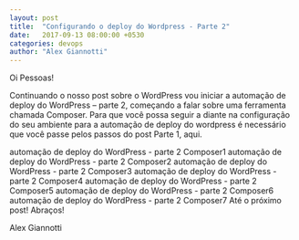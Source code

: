 ```yaml
---
layout: post
title:  "Configurando o deploy do Wordpress - Parte 2"
date:   2017-09-13 08:00:00 +0530
categories: devops
author: "Alex Giannotti"
---
```


Oi Pessoas!

Continuando o nosso post sobre o WordPress vou iniciar a automação de deploy do WordPress – parte 2, começando a falar sobre uma ferramenta chamada Composer. Para que você possa seguir a diante na configuração do seu ambiente para a automação de deploy do wordpress é necessário que você passe pelos passos do post Parte 1, aqui.

automação de deploy do WordPress - parte 2
Composer1
automação de deploy do WordPress - parte 2
Composer2
automação de deploy do WordPress - parte 2
Composer3
automação de deploy do WordPress - parte 2
Composer4
automação de deploy do WordPress - parte 2
Composer5
automação de deploy do WordPress - parte 2
Composer6
automação de deploy do WordPress - parte 2
Composer7
Até o próximo post! Abraços!

Alex Giannotti
